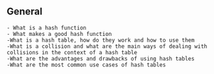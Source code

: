## General

    - What is a hash function
    - What makes a good hash function
    -What is a hash table, how do they work and how to use them
    -What is a collision and what are the main ways of dealing with collisions in the context of a hash table
    -What are the advantages and drawbacks of using hash tables
    -What are the most common use cases of hash tables

